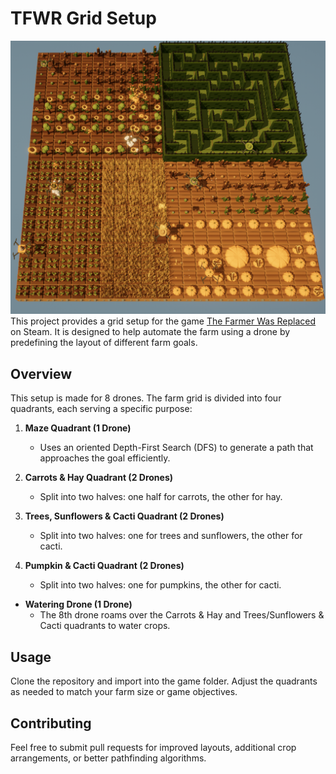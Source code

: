 # TFWR Grid Setup
![Quadrant Grid](Assets/QuadrantGrid.png)
This project provides a grid setup for the game [The Farmer Was Replaced](https://store.steampowered.com/app/2060160/The_Farmer_Was_Replaced/) on Steam. It is designed to help automate the farm using a drone by predefining the layout of different farm goals.

## Overview

This setup is made for 8 drones.
The farm grid is divided into four quadrants, each serving a specific purpose:

1. **Maze Quadrant (1 Drone)**  
   - Uses an oriented Depth-First Search (DFS) to generate a path that approaches the goal efficiently.

2. **Carrots & Hay Quadrant (2 Drones)**  
   - Split into two halves: one half for carrots, the other for hay.  

3. **Trees, Sunflowers & Cacti Quadrant (2 Drones)**  
   - Split into two halves: one for trees and sunflowers, the other for cacti.  

4. **Pumpkin & Cacti Quadrant (2 Drones)**  
   - Split into two halves: one for pumpkins, the other for cacti.
     
- **Watering Drone (1 Drone)**  
   - The 8th drone roams over the Carrots & Hay and Trees/Sunflowers & Cacti quadrants to water crops.

## Usage

Clone the repository and import into the game folder. Adjust the quadrants as needed to match your farm size or game objectives.

## Contributing

Feel free to submit pull requests for improved layouts, additional crop arrangements, or better pathfinding algorithms.
